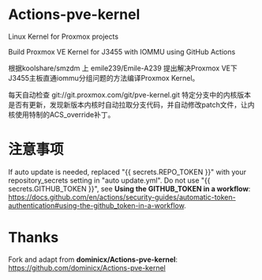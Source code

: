 # Actions-pve-kernel

Linux Kernel for Proxmox projects

Build Proxmox VE Kernel for J3455 with IOMMU using GitHub Actions

根据koolshare/smzdm 上 emile239/Emile-A239 提出解决Proxmox VE下J3455主板直通iommu分组问题的方法编译Proxmox Kernel。

每天自动检查 git://git.proxmox.com/git/pve-kernel.git 特定分支中的内核版本是否有更新，发现新版本内核时自动拉取分支代码，并自动修改patch文件，让内核使用特制的ACS_override补丁。

# 注意事项
If auto update is needed, replaced "{{ secrets.REPO_TOKEN }}" with your repository_secrets setting in "auto update.yml".
Do not use "{{ secrets.GITHUB_TOKEN }}", see **Using the GITHUB_TOKEN in a workflow**: https://docs.github.com/en/actions/security-guides/automatic-token-authentication#using-the-github_token-in-a-workflow.

# Thanks 

Fork and adapt from **dominicx/Actions-pve-kernel**: https://github.com/dominicx/Actions-pve-kernel
